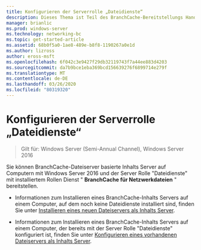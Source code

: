 ```yaml
---
title: Konfigurieren der Serverrolle „Dateidienste“
description: Dieses Thema ist Teil des BranchCache-Bereitstellungs Handbuchs für Windows Server 2016, das zeigt, wie BranchCache im Modus für verteilte und gehostete Caches bereitgestellt wird, um die WAN-Bandbreitenauslastung in Zweigniederlassungen zu optimieren.
manager: brianlic
ms.prod: windows-server
ms.technology: networking-bc
ms.topic: get-started-article
ms.assetid: 68b0f5a0-1ae8-489e-b8f8-1190267a0e1d
ms.author: lizross
author: eross-msft
ms.openlocfilehash: 6f042c3e9427f29db32119743f7a44ee883d4203
ms.sourcegitcommit: da7b9bce1eba369bcd156639276f6899714e279f
ms.translationtype: MT
ms.contentlocale: de-DE
ms.lasthandoff: 03/26/2020
ms.locfileid: "80319320"
---
```

# <a name="configure-the-file-services-server-role"></a>Konfigurieren der Serverrolle „Dateidienste“

>Gilt für: Windows Server (Semi-Annual Channel), Windows Server 2016

Sie können BranchCache-Dateiserver basierte Inhalts Server auf Computern mit Windows Server 2016 und der Server Rolle "Dateidienste" mit installiertem Rollen Dienst " **BranchCache für Netzwerkdateien** " bereitstellen.  
  
-   Informationen zum Installieren eines BranchCache-Inhalts Servers auf einem Computer, auf dem noch keine Dateidienste installiert sind, finden Sie unter [Installieren eines neuen Dateiservers als Inhalts Server](../../branchcache/deploy/Install-a-New-File-Server-as-a-Content-Server.md).  
  
-   Informationen zum Installieren eines BranchCache-Inhalts Servers auf einem Computer, der bereits mit der Server Rolle "Dateidienste" konfiguriert ist, finden Sie unter [Konfigurieren eines vorhandenen Dateiservers als Inhalts Server](../../branchcache/deploy/Configure-an-Existing-File-Server-as-a-Content-Server.md).  
  


